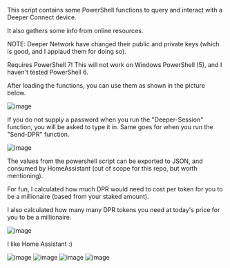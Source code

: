This script contains some PowerShell functions to query and interact with a Deeper Connect device.

It also gathers some info from online resources. 

NOTE: Deeper Network have changed their public and private keys (which is good, and I applaud them for doing so). 

Requires PowerShell 7! This will not work on Windows PowerShell (5), and I haven't tested PowerShell 6. 

After loading the functions, you can use them as shown in the picture below. 

![image](https://github.com/OutOfThisPlanet/Deeper-PowerShell/assets/42836083/2177feaa-d007-4cf5-bca9-f95b7f3e3727)

If you do not supply a password when you run the "Deeper-Session" function, you will be asked to type it in. 
Same goes for when you run the "Send-DPR" function. 

![image](https://github.com/OutOfThisPlanet/Deeper-PowerShell/assets/42836083/78d5bafa-654e-47c5-a640-7fb8f9e3bced)

The values from the powershell script can be exported to JSON, and consumed by HomeAssistant (out of scope for this repo, but worth mentioning).

For fun, I calculated how much DPR would need to cost per token for you to be a millionaire (based from your staked amount).

I also calculated how many many DPR tokens you need at today's price for you to be a millionaire.

![image](https://github.com/OutOfThisPlanet/Deeper-PowerShell/assets/42836083/06b713c0-8cdb-4e63-a1c0-12a1ccbdb22a)

I like Home Assistant :)

![image](https://github.com/OutOfThisPlanet/Deeper-PowerShell/assets/42836083/36ff3fe0-8257-42db-a8e0-3bda4f0efeae)
![image](https://github.com/OutOfThisPlanet/Deeper-PowerShell/assets/42836083/0b9994b7-855e-4ef2-a9db-cf854e223439)
![image](https://github.com/OutOfThisPlanet/Deeper-PowerShell/assets/42836083/d272c585-f6fd-4717-af91-84e57bb593c9)
![image](https://github.com/OutOfThisPlanet/Deeper-PowerShell/assets/42836083/d93e51ef-5cdc-4ab3-8a12-fede68414267)


